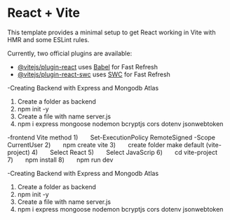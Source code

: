 # React + Vite

This template provides a minimal setup to get React working in Vite with HMR and some ESLint rules.

Currently, two official plugins are available:

- [@vitejs/plugin-react](https://github.com/vitejs/vite-plugin-react/blob/main/packages/plugin-react/README.md) uses [Babel](https://babeljs.io/) for Fast Refresh
- [@vitejs/plugin-react-swc](https://github.com/vitejs/vite-plugin-react-swc) uses [SWC](https://swc.rs/) for Fast Refresh



-Creating Backend with Express and Mongodb Atlas
1) Create a folder as backend
2) npm init -y
3) Create a file with name server.js
4) npm i express mongoose nodemon bcryptjs cors dotenv jsonwebtoken






-frontend Vite method
 1)  Set-ExecutionPolicy RemoteSigned -Scope CurrentUser 
2)  npm create vite 
3)  create folder make default (vite-project) 
4)  Select React 
5)  Select JavaScrip 
6)  cd vite-project 
7)  npm install 
8)  npm run dev


-Creating Backend with Express and Mongodb Atlas
1) Create a folder as backend
2) npm init -y
3) Create a file with name server.js
4) npm i express mongoose nodemon bcryptjs cors dotenv jsonwebtoken
